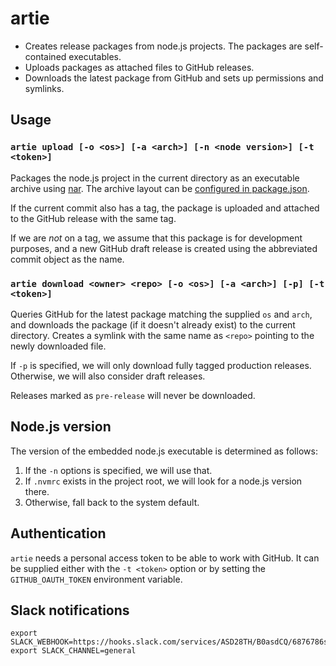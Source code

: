 # artie

 * Creates release packages from node.js projects. The packages
   are self-contained executables.
 * Uploads packages as attached files to GitHub releases.
 * Downloads the latest package from GitHub and sets up permissions
   and symlinks.

## Usage

### `artie upload [-o <os>] [-a <arch>] [-n <node version>] [-t <token>]`

Packages the node.js project in the current directory as an executable
archive using [nar]. The archive layout can be
[configured in package.json][narcfg].

If the current commit also has a tag, the package is uploaded and
attached to the GitHub release with the same tag.

If we are *not* on a tag, we assume that this package is for
development purposes, and a new GitHub draft release is created using
the abbreviated commit object as the name.

### `artie download <owner> <repo> [-o <os>] [-a <arch>] [-p] [-t <token>]`

Queries GitHub for the latest package matching the supplied `os` and
`arch`, and downloads the package (if it doesn't already exist) to the
current directory. Creates a symlink with the same name as `<repo>`
pointing to the newly downloaded file.

If `-p` is specified, we will only download fully tagged production
releases. Otherwise, we will also consider draft releases.

Releases marked as `pre-release` will never be downloaded.

## Node.js version

The version of the embedded node.js executable is determined as follows:

 1. If the `-n` options is specified, we will use that.
 2. If `.nvmrc` exists in the project root, we will look for a node.js
    version there.
 3. Otherwise, fall back to the system default.

## Authentication

`artie` needs a personal access token to be able to work with
GitHub. It can be supplied either with the `-t <token>` option or by
setting the `GITHUB_OAUTH_TOKEN` environment variable.


[nar]:https://github.com/h2non/nar
[narcfg]:https://github.com/h2non/nar#configuration

## Slack notifications

```
export SLACK_WEBHOOK=https://hooks.slack.com/services/ASD28TH/B0asdCQ/6876786sd8f6asdasdgxcv
export SLACK_CHANNEL=general
```
